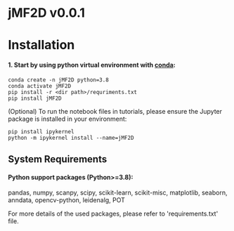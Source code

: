 # jMF2D v0.0.1

# Installation

#### 1. Start by using python virtual environment with [conda](https://anaconda.org/):

```
conda create -n jMF2D python=3.8
conda activate jMF2D
pip install -r <dir path>/requriments.txt
pip install jMF2D
```

(Optional) To run the notebook files in tutorials, please ensure the Jupyter package is installed in your environment:

```
pip install ipykernel
python -m ipykernel install --name=jMF2D
```

## System Requirements

#### Python support packages  (Python>=3.8): 

pandas, numpy, scanpy, scipy, scikit-learn, scikit-misc, matplotlib, seaborn, anndata, opencv-python, leidenalg, POT

For more details of the used packages, please refer to 'requirements.txt' file.

